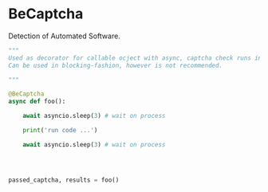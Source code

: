 # BeCaptcha
Detection of Automated Software.

```python
"""
Used as decorator for callable ocject with async, captcha check runs in background.
Can be used in blocking-fashion, however is not recommended.

"""

@BeCaptcha
async def foo():

	await asyncio.sleep(3) # wait on process

	print('run code ...')

	await asyncio.sleep(3) # wait on process




passed_captcha, results = foo()
```
